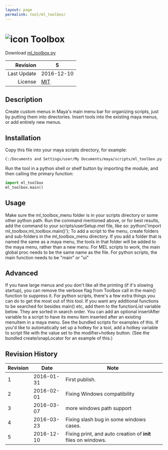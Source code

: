 ```yaml
---
layout: page
permalink: tool/ml_toolbox/
---
```


# ![icon](https://raw.githubusercontent.com/morganloomis/ml_tools/master/icons//ml_toolbox.png) Toolbox
Download [ml_toolbox.py](https://raw.githubusercontent.com/morganloomis/ml_tools/master/ml_toolbox.py)

| Revision | 5 |
|---:|---|
| Last Update | 2016-12-10 |
| License | [MIT](https://opensource.org/licenses/MIT) |

## Description

 Create custom menus in Maya's main menu bar for organizing scripts, just by putting them into directories. Insert tools into the existing maya menus, or add entirely new menus.

## Installation

Copy this file into your maya scripts directory, for example:

`C:/Documents and Settings/user/My Documents/maya/scripts/ml_toolbox.py`

Run the tool in a python shell or shelf button by importing the module, 
and then calling the primary function:

```python
import ml_toolbox
ml_toolbox.main()
```

## Usage

 Make sure the ml_toolbox_menu folder is in your scripts directory or some other python path. Run the command mentioned above, or for best results, add the command to your scripts/userSetup.mel file, like so: python('import ml_toolbox;ml_toolbox.main()'); To add a script to the menu, create folders and sub-folders in the ml_toolbox_menu directory. If you add a folder that is named the same as a maya menu, the tools in that folder will be added to the maya menu, rather than a new menu. For MEL scripts to work, the main global proc needs to be the same name as the file. For python scripts, the main function needs to be "main" or "ui"

## Advanced

 If you have large menus and you don't like all the printing (if it's slowing startup), you can remove the verbose flag from Toolbox call in the main() function to suppress it. For python scripts, there's a few extra things you can do to get the most out of this tool. If you want any additional functions to be searched for besides main() etc, add them to the functionList variable below. They are sorted in search order. You can add an optional insertAfter variable to a script to have its menu item inserted after an existing menuItem in a maya menu. See the bundled scripts for examples of this. If you'd like to automatically set up a hotkey for a tool, add a hotkey variable to script file with the value set to the modifier+hotkey button. (See the bundled create/snapLocator for an example of this.)

## Revision History

| Revision | Date | Note|
|---|---|---|
|1|2016-01-31|First publish.|
|2|2016-02-01|Fixing Windows compatibility|
|3|2016-03-07|more windows path support|
|4|2016-03-23|Fixing slash bug in some windows cases.|
|5|2016-12-10|Fixing print, and auto creation of __init__ files on windows.|
